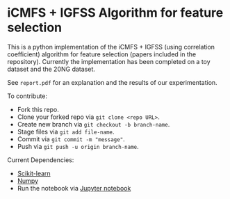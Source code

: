# iCMFS + IGFSS Algorithm for feature selection

This is a python implementation of the iCMFS + IGFSS (using correlation coefficient) algorithm for feature selection (papers included in the repository). Currently the implementation has been completed on a toy dataset and the 20NG dataset.

See `report.pdf` for an explanation and the results of our experimentation.

  
To contribute:
  * Fork this repo.
  * Clone your forked repo via `git clone <repo URL>`.
  * Create new branch via `git checkout -b branch-name`.
  * Stage files via `git add file-name`.
  * Commit via `git commit -m "message"`.
  * Push via `git push -u origin branch-name`.

Current Dependencies:
  * [Scikit-learn](http://scikit-learn.org/stable/install.html)
  * [Numpy](http://www.numpy.org/)
  * Run the notebook via [Jupyter notebook](http://jupyter.readthedocs.org/en/latest/install.html)
